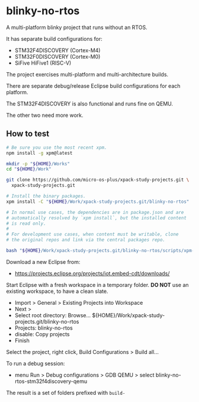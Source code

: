 # blinky-no-rtos

A multi-platform blinky project that runs without an RTOS.

It has separate build configurations for:

- STM32F4DISCOVERY (Cortex-M4)
- STM32F0DISCOVERY (Cortex-M0)
- SiFive HiFive1 (RISC-V)

The project exercises multi-platform and multi-architecture builds.

There are separate debug/release Eclipse build configurations for each
platform.

The STM32F4DISCOVERY is also functional and runs fine on QEMU.

The other two need more work.

## How to test

```sh
# Be sure you use the most recent xpm.
npm install -g xpm@latest

mkdir -p "${HOME}/Works"
cd "${HOME}/Work"

git clone https://github.com/micro-os-plus/xpack-study-projects.git \
  xpack-study-projects.git

# Install the binary packages.
xpm install -C "${HOME}/Work/xpack-study-projects.git/blinky-no-rtos"

# In normal use cases, the dependencies are in package.json and are
# automatically resolved by `xpm install`, but the installed content
# is read only.
#
# For development use cases, when content must be writable, clone
# the original repos and link via the central packages repo.

bash "${HOME}/Work/xpack-study-projects.git/blinky-no-rtos/scripts/xpm-install-git.sh" 

```

Download a new Eclipse from:

- https://projects.eclipse.org/projects/iot.embed-cdt/downloads/

Start Eclipse with a fresh workspace in a temporary folder. **DO NOT** use
an existing workspace, to have a clean slate.

- Import > General > Existing Projects into Workspace
- Next >
- Select root directory: Browse... ${HOME}/Work/xpack-study-projects.git/blinky-no-rtos
- Projects: blinky-no-rtos
- disable: Copy projects
- Finish

Select the project, right click, Build Configurations > Build all...

To run a debug session:

- menu Run > Debug configurations > GDB QEMU > select blinky-no-rtos-stm32f4discovery-qemu

The result is a set of folders prefixed with `build-`

